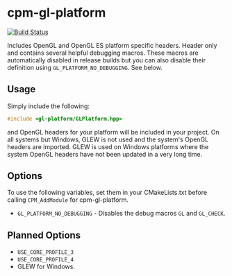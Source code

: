 cpm-gl-platform
===============

[![Build Status](https://travis-ci.org/iauns/cpm-gl-platform.png)](https://travis-ci.org/iauns/cpm-gl-platform)

Includes OpenGL and OpenGL ES platform specific headers. Header only and
contains several helpful debugging macros. These macros are automatically
disabled in release builds but you can also disable their definition using
`GL_PLATFORM_NO_DEBUGGING`. See below.

Usage
-----

Simply include the following:

```c++
#include <gl-platform/GLPlatform.hpp>
```

and OpenGL headers for your platform will be included in your project. On all
systems but Windows, GLEW is not used and the system's OpenGL headers are
imported. GLEW is used on Windows platforms where the system OpenGL headers
have not been updated in a very long time.

Options
-------

To use the following variables, set them in your CMakeLists.txt before calling
`CPM_AddModule` for cpm-gl-platform.

* `GL_PLATFORM_NO_DEBUGGING` - Disables the debug macros `GL` and `GL_CHECK`.

Planned Options
---------------

* `USE_CORE_PROFILE_3`
* `USE_CORE_PROFILE_4`
* GLEW for Windows.

